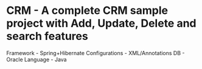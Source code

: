 # CRM - A complete CRM sample project with Add, Update, Delete and search features 
Framework - Spring+Hibernate 
Configurations - XML/Annotations
DB - Oracle
Language - Java
